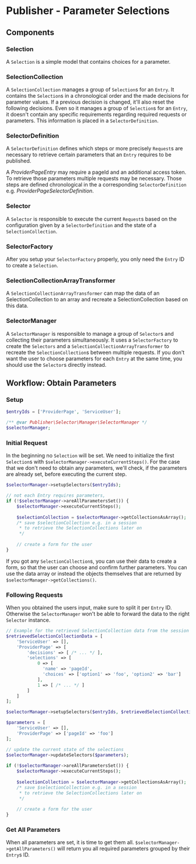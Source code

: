 
# Publisher - Parameter Selections

## Components

### Selection
A `Selection` is a simple model that contains choices for a parameter.

### SelectionCollection
A `SelectionCollection` manages a group of `Selection`s for an `Entry`. It contains the `Selection`s in a chronological order and the made decisions for parameter values.
If a previous decision is changed, it'll also reset the following decisions.
Even so it manages a group of `Selection`s for an `Entry`, it doesn't contain any specific requirements regarding required requests or parameters. This information is placed in a `SelectorDefinition`.

### SelectorDefinition
A `SelectorDefinition` defines which steps or more precisely `Request`s are necessary to retrieve certain parameters that an `Entry` requires to be published.

A *ProviderPageEntry* may require a pageId and an additional access token.
To retrieve those parameters multiple requests may be necessary.
Those steps are defined chronological in the a corresponding `SelectorDefinition` e.g. *ProviderPageSelectorDefinition*.

### Selector
A `Selector` is responsible to execute the current `Request`s based on the configuration given by a `SelectorDefinition` and the state of a `SelectionCollection`.

### SelectorFactory
After you setup your `SelectorFactory` properly, you only need the `Entry` ID to create a `Selection`.

### SelectionCollectionArrayTransformer
A `SelectionCollectionArrayTransformer` can map the data of an SelectionCollection to an array and recreate a SelectionCollection based on this data.

### SelectorManager
A `SelectorManager` is responsible to manage a group of `Selector`s and collecting their parameters simultaneously. It uses a `SelectorFactory` to create the `Selectors` and a `SelectionCollectionArrayTransformer` to recreate the `SelectionCollection`s between multiple requests. If you don't want the user to choose parameters for each `Entry` at the same time, you should use the `Selector`s directly instead.


## Workflow: Obtain Parameters

### Setup
```php
$entryIds = ['ProviderPage', 'ServiceUser'];

/** @var Publisher\Selector\Manager\SelectorManager */
$selectorManager;
```

### Initial Request

In the beginning no `Selection` will be set. We need to initialize the first `Selection`s with `$selectorManager->executeCurrentSteps()`. For the case that we don't need to obtain any parameters, we'll check, if the parameters are already set, before executing the current step.

```php
$selectorManager->setupSelectors($entryIds);

// not each Entry requires parameters,
if (!$selectorManager->areAllParametersSet()) {
	$selectorManager->executeCurrentSteps();
    
	$selectionCollection = $selectorManager->getCollectionsAsArray();
    /* save $selectionCollection e.g. in a session
     * to retrieve the SelectionCollections later on
     */
     
    // create a form for the user
}
```
If you got any `SelectionCollection`s, you can use their data to create a form, so that the user can choose and confirm further parameters. You can use the data array or instead the objects themselves that are returned by `$selectorManager->getCollections()`.


### Following Requests

When you obtained the users input, make sure to split it per `Entry` ID.
Otherwise the `SelectorManager` won't be able to forward the data to the right `Selector` instance.

```php
// Example for the retrieved SelectionCollection data from the session
$retrievedSelectionCollectionData = [
    'ServiceUser' => [],
    'ProviderPage' => [
        'decisions' => [ /* ... */ ],
        'selections' => [
        	0 => [
              'name' => 'pageId',
              'choices' => ['option1' => 'foo', 'option2' => 'bar']
            ],
            1 => [ /* ... */ ]
        ]
    ]
];

$selectorManager->setupSelectors($entryIds, $retrievedSelectionCollectionData);

$parameters = [
	'ServiceUser' => [],
	'ProviderPage' => ['pageId' => 'foo']
];

// update the current state of the selections
$selectorManager->updateSelectors($parameters);
        
if (!$selectorManager->areAllParametersSet()) {
	$selectorManager->executeCurrentSteps();
    
	$selectionCollection = $selectorManager->getCollectionsAsArray();
    /* save $selectionCollection e.g. in a session
     * to retrieve the SelectionCollections later on
     */
     
    // create a form for the user
}
```

### Get All Parameters
When all parameters are set, it is time to get them all.
`$selectorManager->getAllParameters()` will return you all required parameters grouped by their `Entry`s ID.